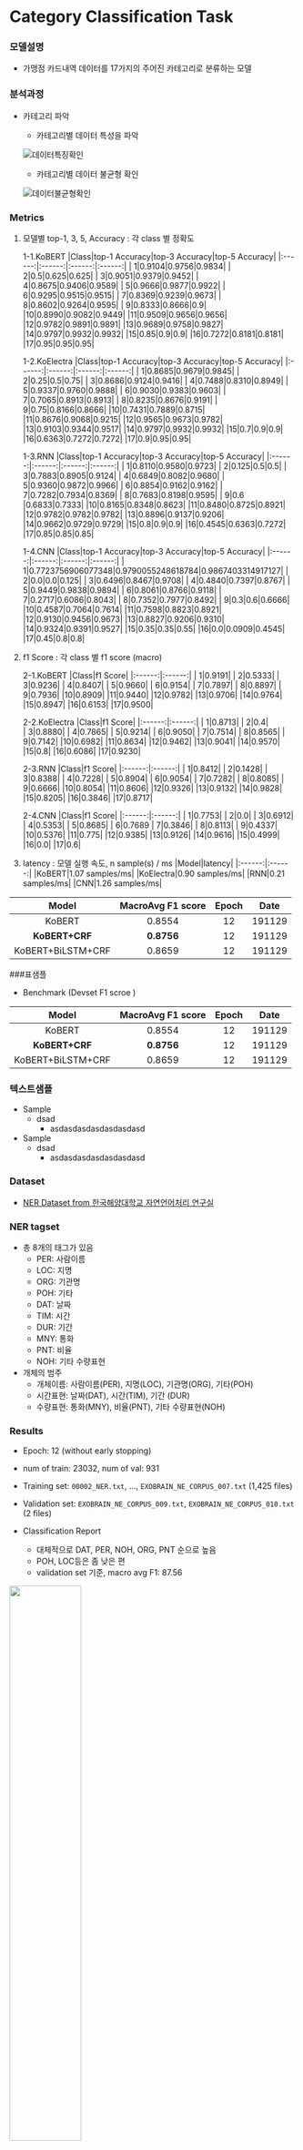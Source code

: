 # Category Classification Task

### 모델설명
- 가맹점 카드내역 데이터를 17가지의 주어진 카테고리로 분류하는 모델

### 분석과정
- 카테고리 파악
	- 카테고리별 데이터 특성을 파악
	
	![데이터특징확인](./데이터특징확인.png)
	
	- 카테고리별 데이터 불균형 확인
	
	![데이터불균형확인](./데이터불균형확인.png)

### Metrics
1. 모델별 top-1, 3, 5, Accuracy : 각 class 별 정확도

	1-1.KoBERT
	|Class|top-1 Accuracy|top-3 Accuracy|top-5 Accuracy|
	|:------:|:------:|:------:|:------:|
	| 1|0.9104|0.9756|0.9834|
	| 2|0.5|0.625|0.625|
	| 3|0.9051|0.9379|0.9452|
	| 4|0.8675|0.9406|0.9589|
	| 5|0.9666|0.9877|0.9922|
	| 6|0.9295|0.9515|0.9515|
	| 7|0.8369|0.9239|0.9673|
	| 8|0.8602|0.9264|0.9595|
	| 9|0.8333|0.8666|0.9|
	|10|0.8990|0.9082|0.9449|
	|11|0.9509|0.9656|0.9656|
	|12|0.9782|0.9891|0.9891|
	|13|0.9689|0.9758|0.9827|
	|14|0.9797|0.9932|0.9932|
	|15|0.85|0.9|0.9|
	|16|0.7272|0.8181|0.8181|
	|17|0.95|0.95|0.95|	


	1-2.KoElectra
	|Class|top-1 Accuracy|top-3 Accuracy|top-5 Accuracy|
	|:------:|:------:|:------:|:------:|
	| 1|0.8685|0.9679|0.9845|
	| 2|0.25|0.5|0.75|
	| 3|0.8686|0.9124|0.9416|
	| 4|0.7488|0.8310|0.8949|
	| 5|0.9337|0.9760|0.9888|
	| 6|0.9030|0.9383|0.9603|
	| 7|0.7065|0.8913|0.8913|
	| 8|0.8235|0.8676|0.9191|
	| 9|0.75|0.8166|0.8666|
	|10|0.7431|0.7889|0.8715|
	|11|0.8676|0.9068|0.9215|
	|12|0.9565|0.9673|0.9782|
	|13|0.9103|0.9344|0.9517|
	|14|0.9797|0.9932|0.9932|
	|15|0.7|0.9|0.9|
	|16|0.6363|0.7272|0.7272|
	|17|0.9|0.95|0.95|


	1-3.RNN
	|Class|top-1 Accuracy|top-3 Accuracy|top-5 Accuracy|
	|:------:|:------:|:------:|:------:|
	| 1|0.8110|0.9580|0.9723|
	| 2|0.125|0.5|0.5|
	| 3|0.7883|0.8905|0.9124|
	| 4|0.6849|0.8082|0.9680|
	| 5|0.9360|0.9872|0.9966|
	| 6|0.8854|0.9162|0.9162|
	| 7|0.7282|0.7934|0.8369|
	| 8|0.7683|0.8198|0.9595|
	| 9|0.6	  |0.6833|0.7333|
	|10|0.8165|0.8348|0.8623|
	|11|0.8480|0.8725|0.8921|
	|12|0.9782|0.9782|0.9782|
	|13|0.8896|0.9137|0.9206|
	|14|0.9662|0.9729|0.9729|
	|15|0.8|0.9|0.9|
	|16|0.4545|0.6363|0.7272|
	|17|0.85|0.85|0.85|


	1-4.CNN
	|Class|top-1 Accuracy|top-3 Accuracy|top-5 Accuracy|
	|:------:|:------:|:------:|:------:|
	| 1|0.7723756906077348|0.9790055248618784|0.9867403314917127|
	| 2|0.0|0.0|0.125|
	| 3|0.6496|0.8467|0.9708|
	| 4|0.4840|0.7397|0.8767|
	| 5|0.9449|0.9838|0.9894|
	| 6|0.8061|0.8766|0.9118|
	| 7|0.2717|0.6086|0.8043|
	| 8|0.7352|0.7977|0.8492|
	| 9|0.3|0.6|0.6666|
	|10|0.4587|0.7064|0.7614|
	|11|0.7598|0.8823|0.8921|
	|12|0.9130|0.9456|0.9673|
	|13|0.8827|0.9206|0.9310|
	|14|0.9324|0.9391|0.9527|
	|15|0.35|0.35|0.55|
	|16|0.0|0.0909|0.4545|
	|17|0.45|0.8|0.8|


2. f1 Score : 각 class 별 f1 score (macro)
	
	2-1.KoBERT
	|Class|f1 Score|
	|:------:|:------:|
	| 1|0.9191|
	| 2|0.5333|
	| 3|0.9236|
	| 4|0.8407|
	| 5|0.9660|
	| 6|0.9154|
	| 7|0.7897|
	| 8|0.8897|
	| 9|0.7936|
	|10|0.8909|
	|11|0.9440|
	|12|0.9782|
	|13|0.9706|
	|14|0.9764|
	|15|0.8947|
	|16|0.6153|
	|17|0.9500|
	
	2-2.KoElectra
	|Class|f1 Score|
	|:------:|:------:|
	| 1|0.8713|
	| 2|0.4|	
	| 3|0.8880|
	| 4|0.7865|
	| 5|0.9214|
	| 6|0.9050|
	| 7|0.7514|
	| 8|0.8565|
	| 9|0.7142|
	|10|0.6982|
	|11|0.8634|
	|12|0.9462|
	|13|0.9041|
	|14|0.9570|
	|15|0.8|
	|16|0.6086|
	|17|0.9230|
	
	2-3.RNN
	|Class|f1 Score|
	|:------:|:------:|
	| 1|0.8412|
	| 2|0.1428|
	| 3|0.8388|
	| 4|0.7228|
	| 5|0.8904|
	| 6|0.9054|
	| 7|0.7282|
	| 8|0.8085|
	| 9|0.6666|
	|10|0.8054|
	|11|0.8606|
	|12|0.9326|
	|13|0.9132|
	|14|0.9828|
	|15|0.8205|
	|16|0.3846|
	|17|0.8717|
	
	2-4.CNN
	|Class|f1 Score|
	|:------:|:------:|
	| 1|0.7753|
	| 2|0.0|
	| 3|0.6912|
	| 4|0.5353|
	| 5|0.8685|
	| 6|0.7689 
	| 7|0.3846|
	| 8|0.8113|
	| 9|0.4337|
	|10|0.5376|
	|11|0.775|
	|12|0.9385|
	|13|0.9126|
	|14|0.9616|
	|15|0.4999|
	|16|0.0|
	|17|0.6|

3. latency : 모델 실행 속도, n sample(s) / ms
	|Model|latency|
	|:------:|:------:|
	|KoBERT|1.07 samples/ms|
	|KoElectra|0.90 samples/ms|
	|RNN|0.21 samples/ms|
	|CNN|1.26 samples/ms|


|Model|MacroAvg F1 score|Epoch|Date|
|:------:|:------:|:---:|:---:|
|KoBERT|0.8554|12|191129|
|**KoBERT+CRF**|**0.8756**|12|191129|
|KoBERT+BiLSTM+CRF|0.8659|12|191129|


###표샘플
- Benchmark (Devset F1 scroe )

|Model|MacroAvg F1 score|Epoch|Date|
|:------:|:------:|:---:|:---:|
|KoBERT|0.8554|12|191129|
|**KoBERT+CRF**|**0.8756**|12|191129|
|KoBERT+BiLSTM+CRF|0.8659|12|191129|

### 텍스트샘플
- Sample
  - dsad 
    - asdasdasdasdasdasdasd
- Sample
  - dsad 
    - asdasdasdasdasdasdasd
   
### Dataset
- [NER Dataset from 한국해양대학교 자연언어처리 연구실](https://github.com/kmounlp/NER)

### NER tagset
- 총 8개의 태그가 있음
    - PER: 사람이름
    - LOC: 지명
    - ORG: 기관명
    - POH: 기타
    - DAT: 날짜
    - TIM: 시간
    - DUR: 기간
    - MNY: 통화
    - PNT: 비율
    - NOH: 기타 수량표현
- 개체의 범주 
    - 개체이름: 사람이름(PER), 지명(LOC), 기관명(ORG), 기타(POH)
    - 시간표현: 날짜(DAT), 시간(TIM), 기간 (DUR)
    - 수량표현: 통화(MNY), 비율(PNT), 기타 수량표현(NOH)

### Results
- Epoch: 12 (without early stopping)
- num of train: 23032, num of val: 931
- Training set: ```00002_NER.txt```, ..., ```EXOBRAIN_NE_CORPUS_007.txt``` (1,425 files)
- Validation set: ```EXOBRAIN_NE_CORPUS_009.txt```, ```EXOBRAIN_NE_CORPUS_010.txt``` (2 files)

- Classification Report
  - 대체적으로 DAT, PER, NOH, ORG, PNT 순으로 높음
  - POH, LOC등은 좀 낮은 편
  - validation set 기준, macro avg F1: 87.56
<img src="./assets/classifcation_report_12_epoch.png" width="50%">

- Confusion Matrix
  - POH를 ORG로 예측하는 경우가 있음 (기타를 기관으로 분류하는 거니 어느정도 그럴 수 있다고 생각)
  - ORG를 PER로 예측하는 경우도 좀 있음 (수정해야되는 케이스)
<img src="./assets/best-epoch-12-step-1000-acc-0.960-cm.png" width="80%">

- Training & Evaluation Accurcay & Loss Graph
<img src="./assets/ner_training_acc_loss.gif" width="80%">

- Benchmark (Devset F1 scroe )

|Model|MacroAvg F1 score|Epoch|Date|
|:------:|:------:|:---:|:---:|
|KoBERT|0.8554|12|191129|
|**KoBERT+CRF**|**0.8756**|12|191129|
|KoBERT+BiLSTM+CRF|0.8659|12|191129|



### Requirements
```bash
pip install torch torchvision
pip install pytorch_pretrained_bert>=0.4.0
pip install mxnet>=1.5.0
pip install gluonnlp>=0.6.0
pip install sentencepiece>=0.1.6
pip install git+https://github.com/kmkurn/pytorch-crf#egg=pytorch_crf
pip install transformers
pip install tb-nightly
pip install future
```

### Model File Link
- [BERT CRF model file with validation](https://drive.google.com/file/d/1ZkWeR0gXPrUrOHe-xt4Im_Z9AXWFXmk7/view?usp=sharing)
- [BERT CRF model file with training all dataset](https://drive.google.com/open?id=1FDLe3SUOVG7Xkh5mzstCWWTYZPtlOIK8)
- [BERT CRF, BERT_alone sharing folder (including BiLSTM, BiGRU)](https://drive.google.com/drive/folders/1C6EKVpN5q1nENX2teqKuj_HHDfJoN47x?usp=sharing)

### train
```bash
python train_bert_crf.py 
```

### inference
```bash
python inference.py 
```

### Visualization
![BERT_NER_viz](./assets/kobert_ner_11_layer_viz.gif)

### Future work
- ~~Validation pipeline~~
- NER tag probability
- RestfulAPI
- Knowledge Distillation
- Apex fp16 half-precision
- Refactoring, Refactoring, Refactoring

### Reference Repo
- [NLP implementation by aisolab](https://github.com/aisolab/nlp_implementation)
- [pytorch-crf](https://github.com/kmkurn/pytorch-crf/blob/8f3203a1f1d7984c87718bfe31853242670258db/docs/index.rst)
- [SKTBrain KoBERT](https://github.com/SKTBrain/KoBERT)
- [Finetuning configuration from huggingface](https://github.com/huggingface/pytorch-transformers/blob/master/examples/run_multiple_choice.py)
- [BERT Attention Visualization](https://github.com/jessevig/bertviz)
